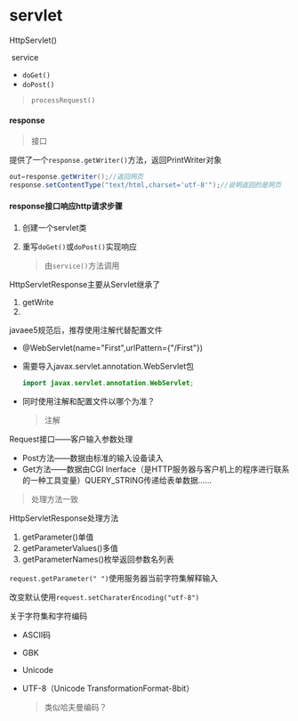 # servlet

HttpServlet()

​	service

* `doGet()`
* `doPost()`

> `processRequest()`

#### response

> 接口

提供了一个`response.getWriter()`方法，返回PrintWriter对象

~~~java
out=response.getWriter();//返回网页
response.setContentType("text/html,charset='utf-8'");//说明返回的是网页
~~~



#### response接口响应http请求步骤

1. 创建一个servlet类

2. 重写`doGet()`或`doPost()`实现响应

   > 由`service()`方法调用

HttpServletResponse主要从Servlet继承了

1. getWrite
2.   

javaee5规范后，推荐使用注解代替配置文件

* @WebServlet(name="First",urlPattern={"/First"})

* 需要导入javax.servlet.annotation.WebServlet包

  ~~~java
  import javax.servlet.annotation.WebServlet;
  ~~~

* 同时使用注解和配置文件以哪个为准？

  > 注解

Request接口——客户输入参数处理

* Post方法——数据由标准的输入设备读入
* Get方法——数据由CGI Inerface（是HTTP服务器与客户机上的程序进行联系的一种工具变量）QUERY_STRING传递给表单数据……

> 处理方法一致

HttpServletResponse处理方法

1. getParameter()单值
2. getParameterValues()多值
3. getParameterNames()枚举返回参数名列表



`request.getParameter(" ")`使用服务器当前字符集解释输入

改变默认使用`request.setCharaterEncoding("utf-8")`

关于字符集和字符编码

* ASCII码

* GBK

* Unicode

* UTF-8（Unicode TransformationFormat-8bit）

  > 类似哈夫曼编码？

